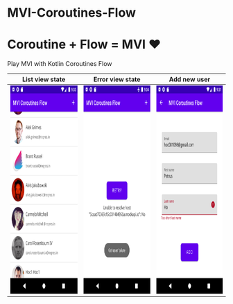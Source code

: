 # MVI-Coroutines-Flow
# Coroutine + Flow = MVI :heart:
Play MVI with Kotlin Coroutines Flow

| List view state | Error view state | Add new user |
| --------------- | ---------------- | ------------ |
| <img src="Screenshot_01.png" height="480" /> | <img src="Screenshot_02.png" height="480"> | <img src="Screenshot_03.png" height="480"> |


